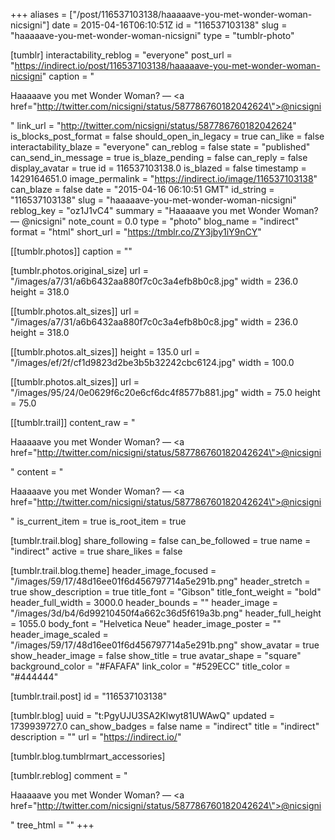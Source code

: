 +++
aliases = ["/post/116537103138/haaaaave-you-met-wonder-woman-nicsigni"]
date = 2015-04-16T06:10:51Z
id = "116537103138"
slug = "haaaaave-you-met-wonder-woman-nicsigni"
type = "tumblr-photo"

[tumblr]
interactability_reblog = "everyone"
post_url = "https://indirect.io/post/116537103138/haaaaave-you-met-wonder-woman-nicsigni"
caption = "<p>Haaaaave you met Wonder Woman? — <a href=\"http://twitter.com/nicsigni/status/587786760182042624\">@nicsigni</a></p>"
link_url = "http://twitter.com/nicsigni/status/587786760182042624"
is_blocks_post_format = false
should_open_in_legacy = true
can_like = false
interactability_blaze = "everyone"
can_reblog = false
state = "published"
can_send_in_message = true
is_blaze_pending = false
can_reply = false
display_avatar = true
id = 116537103138.0
is_blazed = false
timestamp = 1429164651.0
image_permalink = "https://indirect.io/image/116537103138"
can_blaze = false
date = "2015-04-16 06:10:51 GMT"
id_string = "116537103138"
slug = "haaaaave-you-met-wonder-woman-nicsigni"
reblog_key = "oz1J1vC4"
summary = "Haaaaave you met Wonder Woman? — @nicsigni"
note_count = 0.0
type = "photo"
blog_name = "indirect"
format = "html"
short_url = "https://tmblr.co/ZY3jby1iY9nCY"

[[tumblr.photos]]
caption = ""

[tumblr.photos.original_size]
url = "/images/a7/31/a6b6432aa880f7c0c3a4efb8b0c8.jpg"
width = 236.0
height = 318.0

[[tumblr.photos.alt_sizes]]
url = "/images/a7/31/a6b6432aa880f7c0c3a4efb8b0c8.jpg"
width = 236.0
height = 318.0

[[tumblr.photos.alt_sizes]]
height = 135.0
url = "/images/ef/2f/cf1d9823d2be3b5b32242cbc6124.jpg"
width = 100.0

[[tumblr.photos.alt_sizes]]
url = "/images/95/24/0e0629f6c20e6cf6dc4f8577b881.jpg"
width = 75.0
height = 75.0

[[tumblr.trail]]
content_raw = "<p>Haaaaave you met Wonder Woman? — <a href=\"http://twitter.com/nicsigni/status/587786760182042624\">@nicsigni</a></p>"
content = "<p>Haaaaave you met Wonder Woman? &mdash; <a href=\"http://twitter.com/nicsigni/status/587786760182042624\">@nicsigni</a></p>"
is_current_item = true
is_root_item = true

[tumblr.trail.blog]
share_following = false
can_be_followed = true
name = "indirect"
active = true
share_likes = false

[tumblr.trail.blog.theme]
header_image_focused = "/images/59/17/48d16ee01f6d456797714a5e291b.png"
header_stretch = true
show_description = true
title_font = "Gibson"
title_font_weight = "bold"
header_full_width = 3000.0
header_bounds = ""
header_image = "/images/3d/b4/6d99210450f4a662c36d5f619a3b.png"
header_full_height = 1055.0
body_font = "Helvetica Neue"
header_image_poster = ""
header_image_scaled = "/images/59/17/48d16ee01f6d456797714a5e291b.png"
show_avatar = true
show_header_image = false
show_title = true
avatar_shape = "square"
background_color = "#FAFAFA"
link_color = "#529ECC"
title_color = "#444444"

[tumblr.trail.post]
id = "116537103138"

[tumblr.blog]
uuid = "t:PgyUJU3SA2Klwyt81UWAwQ"
updated = 1739939727.0
can_show_badges = false
name = "indirect"
title = "indirect"
description = ""
url = "https://indirect.io/"

[tumblr.blog.tumblrmart_accessories]

[tumblr.reblog]
comment = "<p>Haaaaave you met Wonder Woman? — <a href=\"http://twitter.com/nicsigni/status/587786760182042624\">@nicsigni</a></p>"
tree_html = ""
+++
